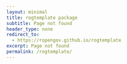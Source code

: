 ```yaml
--- 
layout: minimal
title: rogtemplate package
subtitle: Page not found
header_type: none
redirect_to:
  - https://ropengov.github.io/rogtemplate
excerpt: Page not found
permalink: /rogtemplate/
---
```

